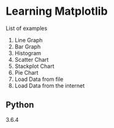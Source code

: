 # Learning Matplotlib

List of examples

1. Line Graph
2. Bar Graph
3. Histogram
4. Scatter Chart
5. Stackplot Chart
6. Pie Chart
7. Load Data from file
8. Load Data from the internet

## Python 
3.6.4
